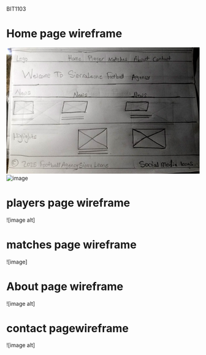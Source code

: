 
BIT1103
# Home page wireframe
![image alt](https://github.com/Olatunde2025/olatunderahman-905004640/blob/d5e4aa2c19ad1f859574a219f79d521d337b9c0a/hand%20draw%20sketch.jpg)
![image]()

# players page wireframe 
![image alt]
# matches page wireframe
![image]
# About page wireframe
![image alt]

# contact pagewireframe
![image alt]
